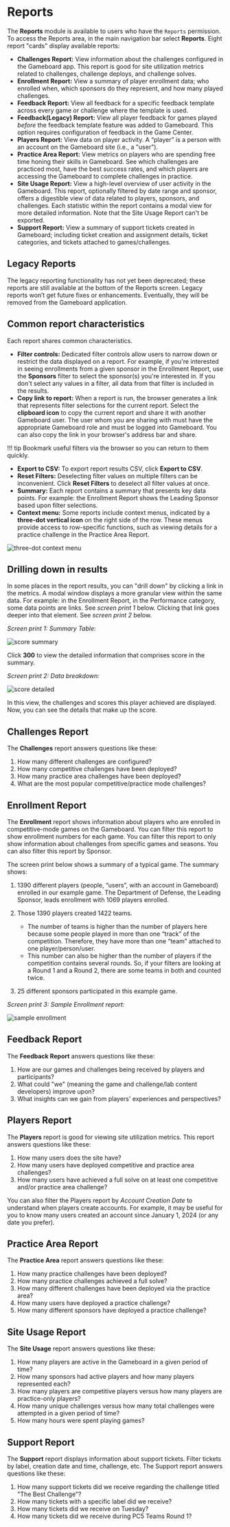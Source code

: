 # Reports

The **Reports** module is available to users who have the `Reports` permission. To access the Reports area, in the main navigation bar select **Reports**. Eight report "cards" display available reports:

- **Challenges Report:** View information about the challenges configured in the Gameboard app. This report is good for site utilization metrics related to challenges, challenge deploys, and challenge solves.
- **Enrollment Report:** View a summary of player enrollment data; who enrolled when, which sponsors do they represent, and how many played challenges.
- **Feedback Report:** View all feedback for a specific feedback template across every game or challenge where the template is used.
- **Feedback(Legacy) Report:** View all player feedback for games played *before* the feedback template feature was added to Gameboard. This option requires configuration of feedback in the Game Center.
- **Players Report:** View data on player activity. A “player” is a person with an account on the Gameboard site (i.e., a "user").
- **Practice Area Report:** View metrics on players who are spending free time honing their skills in Gameboard. See which challenges are practiced most, have the best success rates, and which players are accessing the Gameboard to complete challenges in practice.
- **Site Usage Report:** View a high-level overview of user activity in the Gameboard. This report, optionally filtered by date range and sponsor, offers a digestible view of data related to players, sponsors, and challenges. Each statistic within the report contains a modal view for more detailed information. Note that the Site Usage Report can't be exported.
- **Support Report:** View a summary of support tickets created in Gameboard; including ticket creation and assignment details, ticket categories, and tickets attached to games/challenges.

## Legacy Reports

The legacy reporting functionality has not yet been deprecated; these reports are still available at the bottom of the Reports screen. Legacy reports won’t get future fixes or enhancements. Eventually, they will be removed from the Gameboard application.

## Common report characteristics

Each report shares common characteristics.

- **Filter controls:** Dedicated filter controls allow users to narrow down or restrict the data displayed on a report. For example, if you're interested in seeing enrollments from a given sponsor in the Enrollment Report, use the **Sponsors** filter to select the sponsor(s) you're interested in. If you don't select any values in a filter, all data from that filter is included in the results.
- **Copy link to report:** When a report is run, the browser generates a link that represents filter selections for the current report. Select the **clipboard icon** to copy the current report and share it with another Gameboard user. The user whom you are sharing with must have the appropriate Gameboard role and must be logged into Gameboard. You can also copy the link in your browser's address bar and share.

!!! tip
    Bookmark useful filters via the browser so you can return to them quickly.

- **Export to CSV:** To export report results CSV, click **Export to CSV**.
- **Reset Filters:** Deselecting filter values on multiple filters can be inconvenient. Click **Reset Filters** to deselect all filter values at once.
- **Summary:** Each report contains a summary that presents key data points. For example: the Enrollment Report shows the Leading Sponsor based upon filter selections.
- **Context menu:** Some reports include context menus, indicated by a **three-dot vertical icon** on the right side of the row. These menus provide access to row-specific functions, such as viewing details for a practice challenge in the Practice Area Report.

![three-dot context menu](img/reports-3dot-context.png)

## Drilling down in results

In some places in the report results, you can "drill down" by clicking a link in the metrics. A modal window displays a more granular view within the same data. For example: in the Enrollment Report, in the Performance category, some data points are links. See *screen print 1* below. Clicking that link goes deeper into that element. See *screen print 2* below.

*Screen print 1: Summary Table:*

![score summary](img/score.png)

Click **300** to view the detailed information that comprises score in the summary.

*Screen print 2: Data breakdown:*

![score detailed](img/breakdown.png)

In this view, the challenges and scores this player achieved are displayed. Now, you can see the details that make up the score.

## Challenges Report

The **Challenges** report answers questions like these:

1. How many different challenges are configured?
2. How many competitive challenges have been deployed?
3. How many practice area challenges have been deployed?
4. What are the most popular competitive/practice mode challenges?

## Enrollment Report

The **Enrollment** report shows information about players who are enrolled in competitive-mode games on the Gameboard. You can filter this report to show enrollment numbers for each game. You can filter this report to only show information about challenges from specific games and seasons. You can also filter this report by Sponsor.

The screen print below shows a summary of a typical game. The summary shows:

1. 1390 different players (people, “users”, with an account in Gameboard) enrolled in our example game. The Department of Defense, the Leading Sponsor, leads enrollment with 1069 players enrolled.
2. Those 1390 players created 1422 teams.

   - The number of teams is higher than the number of players here because some people played in more than one “track” of the competition. Therefore, they have more than one “team” attached to one player/person/user.
   - This number can also be higher than the number of players if the competition contains several rounds. So, if your filters are looking at a Round 1 and a Round 2, there are some teams in both and counted twice.

3. 25 different sponsors participated in this example game.

*Screen print 3: Sample Enrollment report:*

![sample enrollment](img/sample-enroll-report.png)

## Feedback Report

The **Feedback Report** answers questions like these:

1. How are our games and challenges being received by players and participants?
2. What could "we" (meaning the game and challenge/lab content developers) improve upon?
3. What insights can we gain from  players' experiences and perspectives?

## Players Report

The **Players** report is good for viewing site utilization metrics. This report answers questions like these:

1. How many users does the site have?
2. How many users have deployed competitive and practice area challenges?
3. How many users have achieved a full solve on at least one competitive and/or practice area challenge?

You can also filter the Players report by *Account Creation Date* to understand when players create accounts. For example, it may be useful for you to know many users created an account since January 1, 2024 (or any date you prefer).

## Practice Area Report

The **Practice Area** report answers questions like these:

1. How many practice challenges have been deployed?
2. How many practice challenges achieved a full solve?
3. How many different challenges have been deployed via the practice area?
4. How many users have deployed a practice challenge?
5. How many different sponsors have deployed a practice challenge?

## Site Usage Report

The **Site Usage** report answers questions like these:

1. How many players are active in the Gameboard in a given period of time?
2. How many sponsors had active players and how many players represented each?
3. How many players are competitive players versus how many players are practice-only players?
4. How many unique challenges versus how many total challenges were attempted in a given period of time?
5. How many hours were spent playing games?

## Support Report

The **Support** report displays information about support tickets. Filter tickets by label, creation date and time, challenge, etc. The Support report answers questions like these:

1. How many support tickets did we receive regarding the challenge titled "The Best Challenge"?
2. How many tickets with a specific label did we receive?
3. How many tickets did we receive on Tuesday?
4. How many tickets did we receive during PC5 Teams Round 1?
